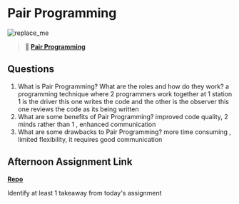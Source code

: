 # Pair Programming

![replace_me](https://codeworks.blob.core.windows.net/public/assets/img/illustrations/placeholder.svg)

> **📖 [Pair Programming](https://codeworksacademy.com/fs-student-guide/resources/wk7/01-Pair-Programming)**

## Questions

1. What is Pair Programming? What are the roles and how do they work?
a programming technique where 2 programmers work together at 1 station 1 is the driver this one writes the code  and the other is the observer this one reviews the code as its being written
2. What are some benefits of Pair Programming?
improved code quality, 2 minds rather than 1 , enhanced communication
3. What are some drawbacks to Pair Programming?
more time consuming , limited flexibility, it requires good communication
## Afternoon Assignment Link

**[Repo](https://github.com/calvinthurst/<ASSIGNMENT_REPO>)**

Identify at least 1 takeaway from today's assignment
